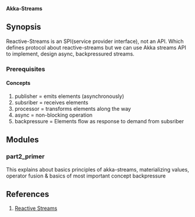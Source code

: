**Akka-Streams**

## Synopsis

Reactive-Streams is an SPI(service provider interface), not an API. Which defines protocol about 
reactive-streams but we can use Akka streams API to implement, design async, backpressured streams.

### Prerequisites

#### Concepts ####
1. publisher = emits elements (asynchronously)
2. subsriber = receives elements
3. processor = transforms elements along the way
4. async = non-blocking operation
5. backpressure = Elements flow as response to demand from subsriber

## Modules
### __part2_primer__
This explains about basics principles of akka-streams, materializing values, operator fusion & basics
of most important concept backpressure

## References
1. [Reactive Streams](https://www.reactive-streams.org/)
